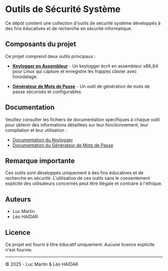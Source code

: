 # Outils de Sécurité Système

Ce dépôt contient une collection d'outils de sécurité système développés à des fins éducatives et de recherche en sécurité informatique.

## Composants du projet

Ce projet comprend deux outils principaux :

- **[Keylogger en Assembleur](./keylog.md)** - Un keylogger écrit en assembleur x86_64 pour Linux qui capture et enregistre les frappes clavier avec horodatage.

- **[Générateur de Mots de Passe](./passwordgen.md)** - Un outil de génération de mots de passe sécurisés et configurables.

## Documentation

Veuillez consulter les fichiers de documentation spécifiques à chaque outil pour obtenir des informations détaillées sur leur fonctionnement, leur compilation et leur utilisation :

- [Documentation du Keylogger](./keylog.md)
- [Documentation du Générateur de Mots de Passe](./passwordgen.md)

## Remarque importante

Ces outils sont développés uniquement à des fins éducatives et de recherche en sécurité. L'utilisation de ces outils sans le consentement explicite des utilisateurs concernés peut être illégale et contraire à l'éthique.

## Auteurs

- Luc Martin
- Léo HAIDAR

## Licence

Ce projet est fourni à titre éducatif uniquement. Aucune licence explicite n'est fournie.

---

© 2025 - Luc Martin & Léo HAIDAR